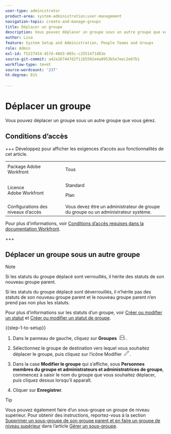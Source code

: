 ```yaml
---
user-type: administrator
product-area: system-administration;user-management
navigation-topic: create-and-manage-groups
title: Déplacer un groupe
description: Vous pouvez déplacer un groupe sous un autre groupe que vous gérez.
author: Lisa
feature: System Setup and Administration, People Teams and Groups
role: Admin
exl-id: f5227454-457d-40d3-865c-c2551471d83e
source-git-commit: a42a167447d2f11b5502e4a0953b5e7eec2e67b1
workflow-type: tm+mt
source-wordcount: '237'
ht-degree: 81%

---
```


# Déplacer un groupe

Vous pouvez déplacer un groupe sous un autre groupe que vous gérez.

## Conditions d’accès

+++ Développez pour afficher les exigences d’accès aux fonctionnalités de cet article.

<table style="table-layout:auto"> 
 <col> 
 <col> 
 <tbody> 
  <tr> 
   <td>Package Adobe Workfront</td> 
   <td><p>Tous</p></td> 
  </tr> 
  <tr> 
   <td>Licence Adobe Workfront</td> 
   <td><p>Standard</p>
       <p>Plan</p></td>
  </tr>
  <tr> 
   <td>Configurations des niveaux d’accès</td> 
   <td>Vous devez être un administrateur de groupe du groupe ou un administrateur système.</td>
  </tr>
 </tbody> 
</table>

Pour plus d’informations, voir [Conditions d’accès requises dans la documentation Workfront](/help/quicksilver/administration-and-setup/add-users/access-levels-and-object-permissions/access-level-requirements-in-documentation.md).

+++

## Déplacer un groupe sous un autre groupe

>[!NOTE]
>
>Si les statuts du groupe déplacé sont verrouillés, il hérite des statuts de son nouveau groupe parent.
>
>Si les statuts du groupe déplacé sont déverrouillés, il n’hérite pas des statuts de son nouveau groupe parent et le nouveau groupe parent n’en prend pas non plus les statuts.
>
>Pour plus d’informations sur les statuts d’un groupe, voir [Créer ou modifier un statut](../../../administration-and-setup/customize-workfront/creating-custom-status-and-priority-labels/create-or-edit-a-status.md) et [Créer ou modifier un statut de groupe](../../../administration-and-setup/manage-groups/manage-group-statuses/create-or-edit-a-group-status.md).

{{step-1-to-setup}}

1. Dans le panneau de gauche, cliquez sur **Groupes** ![Groupes](assets/groups-icon.png).

1. Sélectionnez le groupe de destination vers lequel vous souhaitez déplacer le groupe, puis cliquez sur l’icône Modifier ![icône Modifier](assets/edit-icon.png).
1. Dans la case **Modifier le groupe** qui s’affiche, sous **Personnes membres du groupe et administrateurs et administratrices de groupe**, commencez à saisir le nom du groupe que vous souhaitez déplacer, puis cliquez dessus lorsqu’il apparaît.
1. Cliquer sur **Enregistrer**.

>[!TIP]
>
>Vous pouvez également faire d’un sous-groupe un groupe de niveau supérieur. Pour obtenir des instructions, reportez-vous à la section [Supprimer un sous-groupe de son groupe parent et en faire un groupe de niveau supérieur](../../../administration-and-setup/manage-groups/create-and-manage-subgroups/manage-subgroups.md#make) dans l’article [Gérer un sous-groupe](../../../administration-and-setup/manage-groups/create-and-manage-subgroups/manage-subgroups.md).
